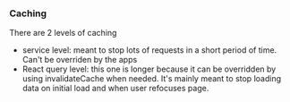 ### Caching

There are 2 levels of caching

- service level: meant to stop lots of requests in a short period of time. Can't be overriden by the apps
- React query level: this one is longer because it can be overridden by using invalidateCache when needed. It's mainly meant to stop loading data on initial load and when user refocuses page.
